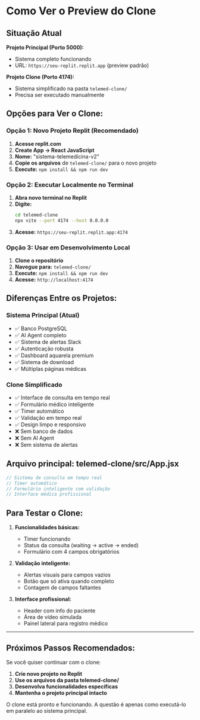 # Como Ver o Preview do Clone

## Situação Atual

**Projeto Principal (Porto 5000):**
- Sistema completo funcionando
- URL: `https://seu-replit.replit.app` (preview padrão)

**Projeto Clone (Porto 4174):**
- Sistema simplificado na pasta `telemed-clone/`
- Precisa ser executado manualmente

## Opções para Ver o Clone:

### **Opção 1: Novo Projeto Replit (Recomendado)**

1. **Acesse replit.com**
2. **Create App → React JavaScript**
3. **Nome:** "sistema-telemedicina-v2"
4. **Copie os arquivos** de `telemed-clone/` para o novo projeto
5. **Execute:** `npm install && npm run dev`

### **Opção 2: Executar Localmente no Terminal**

1. **Abra novo terminal no Replit**
2. **Digite:**
   ```bash
   cd telemed-clone
   npx vite --port 4174 --host 0.0.0.0
   ```
3. **Acesse:** `https://seu-replit.replit.app:4174`

### **Opção 3: Usar em Desenvolvimento Local**

1. **Clone o repositório**
2. **Navegue para:** `telemed-clone/`
3. **Execute:** `npm install && npm run dev`
4. **Acesse:** `http://localhost:4174`

## Diferenças Entre os Projetos:

### **Sistema Principal (Atual)**
- ✅ Banco PostgreSQL
- ✅ AI Agent completo
- ✅ Sistema de alertas Slack
- ✅ Autenticação robusta
- ✅ Dashboard aquarela premium
- ✅ Sistema de download
- ✅ Múltiplas páginas médicas

### **Clone Simplificado**
- ✅ Interface de consulta em tempo real
- ✅ Formulário médico inteligente
- ✅ Timer automático
- ✅ Validação em tempo real
- ✅ Design limpo e responsivo
- ❌ Sem banco de dados
- ❌ Sem AI Agent
- ❌ Sem sistema de alertas

## Arquivo principal: telemed-clone/src/App.jsx

```javascript
// Sistema de consulta em tempo real
// Timer automático
// Formulário inteligente com validação
// Interface médica profissional
```

## Para Testar o Clone:

1. **Funcionalidades básicas:**
   - Timer funcionando
   - Status da consulta (waiting → active → ended)
   - Formulário com 4 campos obrigatórios

2. **Validação inteligente:**
   - Alertas visuais para campos vazios
   - Botão que só ativa quando completo
   - Contagem de campos faltantes

3. **Interface profissional:**
   - Header com info do paciente
   - Área de vídeo simulada
   - Painel lateral para registro médico

---

## Próximos Passos Recomendados:

Se você quiser continuar com o clone:

1. **Crie novo projeto no Replit**
2. **Use os arquivos da pasta telemed-clone/**
3. **Desenvolva funcionalidades específicas**
4. **Mantenha o projeto principal intacto**

O clone está pronto e funcionando. A questão é apenas como executá-lo em paralelo ao sistema principal.